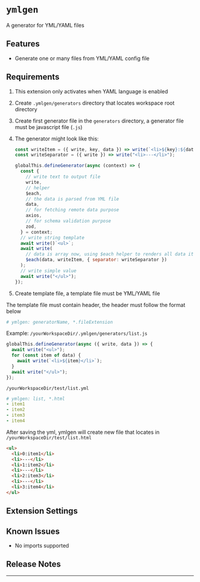 # `ymlgen`

A generator for YML/YAML files

## Features

- Generate one or many files from YML/YAML config file

## Requirements

1. This extension only activates when YAML language is enabled
2. Create `.ymlgen/generators` directory that locates workspace root directory
3. Create first generator file in the `generators` directory, a generator file must be javascript file (`.js`)
4. The generator might look like this:

   ```js
   const writeItem = ({ write, key, data }) => write(`<li>${key}:${data}</li>`);
   const writeSeparator = ({ write }) => write("<li>---</li>");

   globalThis.defineGenerator(async (context) => {
     const {
       // write text to output file
       write,
       // helper
       $each,
       // the data is parsed from YML file
       data,
       // for fetching remote data purpose
       axios,
       // for schema validation purpose
       zod,
     } = context;
     // write string template
     await write()`<ul>`;
     await write(
       // data is array now, using $each helper to renders all data items
       $each(data, writeItem, { separator: writeSeparator })
     );
     // write simple value
     await write("</ul>");
   });
   ```

5. Create template file, a template file must be YML/YAML file

The template file must contain header, the header must follow the format below

```yml
# ymlgen: generatorName, *.fileExtension
```

Example:
`/yourWorkspaceDir/.ymlgen/generators/list.js`

```js
globalThis.defineGenerator(async ({ write, data }) => {
  await write("<ul>");
  for (const item of data) {
    await write(`<li>${item}</li>`);
  }
  await write("</ul>");
});
```

`/yourWorkspaceDir/test/list.yml`

```yml
# ymlgen: list, *.html
- item1
- item2
- item3
- item4
```

After saving the yml, ymlgen will create new file that locates in `/yourWorkspaceDir/test/list.html`

```html
<ul>
  <li>0:item1</li>
  <li>---</li>
  <li>1:item2</li>
  <li>---</li>
  <li>2:item3</li>
  <li>---</li>
  <li>3:item4</li>
</ul>
```

## Extension Settings

## Known Issues

- No imports supported

## Release Notes

---
